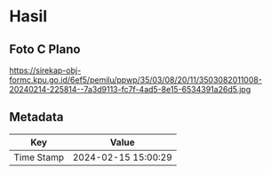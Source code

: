 # Hasil

## Foto C Plano

https://sirekap-obj-formc.kpu.go.id/6ef5/pemilu/ppwp/35/03/08/20/11/3503082011008-20240214-225814--7a3d9113-fc7f-4ad5-8e15-6534391a26d5.jpg


## Metadata

| Key        | Value               |
| ---------- | ------------------- |
| Time Stamp | 2024-02-15 15:00:29 |



